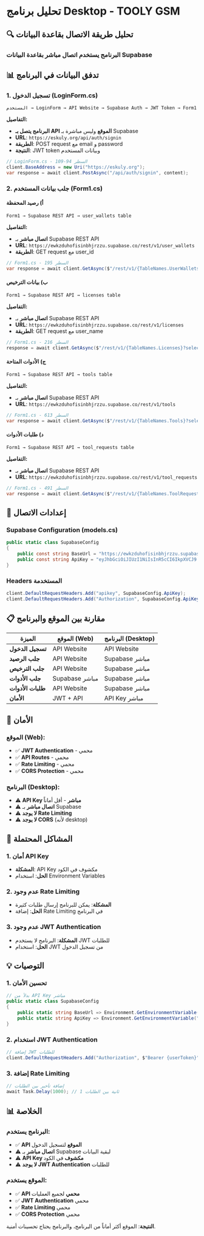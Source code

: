 # تحليل برنامج Desktop - TOOLY GSM

## 🔍 تحليل طريقة الاتصال بقاعدة البيانات

### البرنامج يستخدم **اتصال مباشر** بقاعدة البيانات Supabase

## 📊 تدفق البيانات في البرنامج

### 1. تسجيل الدخول (LoginForm.cs)

```
المستخدم → LoginForm → API Website → Supabase Auth → JWT Token → Form1
```

**التفاصيل:**
- **البرنامج يتصل بـ API الموقع** وليس مباشرة بـ Supabase
- **URL**: `https://eskuly.org/api/auth/signin`
- **الطريقة**: POST request مع email و password
- **النتيجة**: JWT token وبيانات المستخدم

```csharp
// LoginForm.cs - السطر 94-109
client.BaseAddress = new Uri("https://eskuly.org");
var response = await client.PostAsync("/api/auth/signin", content);
```

### 2. جلب بيانات المستخدم (Form1.cs)

#### أ) رصيد المحفظة
```
Form1 → Supabase REST API → user_wallets table
```

**التفاصيل:**
- **اتصال مباشر** بـ Supabase REST API
- **URL**: `https://ewkzduhofisinbhjrzzu.supabase.co/rest/v1/user_wallets`
- **الطريقة**: GET request مع user_id

```csharp
// Form1.cs - السطر 195
var response = await client.GetAsync($"/rest/v1/{TableNames.UserWallets}?select=balance&user_id=eq.{userId}");
```

#### ب) بيانات الترخيص
```
Form1 → Supabase REST API → licenses table
```

**التفاصيل:**
- **اتصال مباشر** بـ Supabase REST API
- **URL**: `https://ewkzduhofisinbhjrzzu.supabase.co/rest/v1/licenses`
- **الطريقة**: GET request مع user_name

```csharp
// Form1.cs - السطر 216
response = await client.GetAsync($"/rest/v1/{TableNames.Licenses}?select=package_name,end_date,user_id,user_email,user_name&user_name=eq.{userName}");
```

#### ج) الأدوات المتاحة
```
Form1 → Supabase REST API → tools table
```

**التفاصيل:**
- **اتصال مباشر** بـ Supabase REST API
- **URL**: `https://ewkzduhofisinbhjrzzu.supabase.co/rest/v1/tools`

```csharp
// Form1.cs - السطر 613
var response = await client.GetAsync($"/rest/v1/{TableNames.Tools}?select=id,name,price,duration_hours,image_url");
```

#### د) طلبات الأدوات
```
Form1 → Supabase REST API → tool_requests table
```

**التفاصيل:**
- **اتصال مباشر** بـ Supabase REST API
- **URL**: `https://ewkzduhofisinbhjrzzu.supabase.co/rest/v1/tool_requests`

```csharp
// Form1.cs - السطر 491
var response = await client.GetAsync($"/rest/v1/{TableNames.ToolRequests}?select=user_name,tool_name,created_at,status_ar,price&user_name=eq.{userName}&order=created_at.desc&limit={requestsPageSize}&offset={offset}");
```

## 🔧 إعدادات الاتصال

### Supabase Configuration (models.cs)
```csharp
public static class SupabaseConfig
{
    public const string BaseUrl = "https://ewkzduhofisinbhjrzzu.supabase.co";
    public const string ApiKey = "eyJhbGciOiJIUzI1NiIsInR5cCI6IkpXVCJ9.eyJpc3MiOiJzdXBhYmFzZSIsInJlZiI6ImV3a3pkdWhvZmlzaW5iaGpyenp1Iiwicm9sZSI6ImFub24iLCJpYXQiOjE3NTU3MzE3OTYsImV4cCI6MjA3MTMwNzc5Nn0.k_xa-C5jYCiCQ3KK6Xj4hyyfLIR1uWXeOZ0RQB8KUwI";
}
```

### Headers المستخدمة
```csharp
client.DefaultRequestHeaders.Add("apikey", SupabaseConfig.ApiKey);
client.DefaultRequestHeaders.Add("Authorization", SupabaseConfig.ApiKey);
```

## 📋 مقارنة بين الموقع والبرنامج

| الميزة | الموقع (Web) | البرنامج (Desktop) |
|--------|-------------|-------------------|
| **تسجيل الدخول** | API Website | API Website |
| **جلب الرصيد** | API Website | Supabase مباشر |
| **جلب الترخيص** | API Website | Supabase مباشر |
| **جلب الأدوات** | Supabase مباشر | Supabase مباشر |
| **طلبات الأدوات** | API Website | Supabase مباشر |
| **الأمان** | JWT + API | API Key مباشر |

## 🔐 الأمان

### الموقع (Web):
- ✅ **JWT Authentication** - محمي
- ✅ **API Routes** - محمي
- ✅ **Rate Limiting** - محمي
- ✅ **CORS Protection** - محمي

### البرنامج (Desktop):
- ⚠️ **API Key مباشر** - أقل أماناً
- ⚠️ **اتصال مباشر** بـ Supabase
- ⚠️ **لا يوجد Rate Limiting**
- ⚠️ **لا يوجد CORS** (لأنه desktop)

## 🚨 المشاكل المحتملة

### 1. أمان API Key
- **المشكلة**: API Key مكشوف في الكود
- **الحل**: استخدام Environment Variables

### 2. عدم وجود Rate Limiting
- **المشكلة**: يمكن للبرنامج إرسال طلبات كثيرة
- **الحل**: إضافة Rate Limiting في البرنامج

### 3. عدم وجود JWT Authentication
- **المشكلة**: البرنامج لا يستخدم JWT للطلبات
- **الحل**: استخدام JWT من تسجيل الدخول

## 💡 التوصيات

### 1. تحسين الأمان
```csharp
// بدلاً من API Key مباشر
public static class SupabaseConfig
{
    public static string BaseUrl => Environment.GetEnvironmentVariable("SUPABASE_URL") ?? "https://ewkzduhofisinbhjrzzu.supabase.co";
    public static string ApiKey => Environment.GetEnvironmentVariable("SUPABASE_API_KEY") ?? "default_key";
}
```

### 2. استخدام JWT Authentication
```csharp
// إضافة JWT للطلبات
client.DefaultRequestHeaders.Add("Authorization", $"Bearer {userToken}");
```

### 3. إضافة Rate Limiting
```csharp
// إضافة تأخير بين الطلبات
await Task.Delay(1000); // 1 ثانية بين الطلبات
```

## 📊 الخلاصة

### البرنامج يستخدم:
- ✅ **API الموقع** لتسجيل الدخول
- ⚠️ **اتصال مباشر** بـ Supabase لبقية البيانات
- ⚠️ **API Key مكشوف** في الكود
- ⚠️ **لا يوجد JWT Authentication** للطلبات

### الموقع يستخدم:
- ✅ **API محمي** لجميع العمليات
- ✅ **JWT Authentication** محمي
- ✅ **Rate Limiting** محمي
- ✅ **CORS Protection** محمي

**النتيجة**: الموقع أكثر أماناً من البرنامج، والبرنامج يحتاج تحسينات أمنية.
